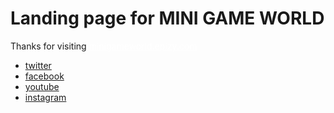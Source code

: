 # Landing page for MINI GAME WORLD

<p>Thanks for visiting <a href="http://minigameworld.epizy.com" style="color:white">minigameworld.epizy.com</a></p>
<ul>
    <li>
        <a href="https://twitter.com/MiniGameWorld1" id="twitter">twitter</a>
    </li>
    <li>
        <a href="http://facebook.com/MGW.Minigameworld" id="facebook">facebook</a>
    </li>
    <li>
        <a href="https://www.youtube.com/channel/UCsXknP2reODL-4p9JIYYm2w?" id="youtube">youtube</a>
    </li>
    <li>
        <a href="https://www.instagram.com/mgwdevelopers/" id="instagram">instagram</a>
    </li>
</ul>
